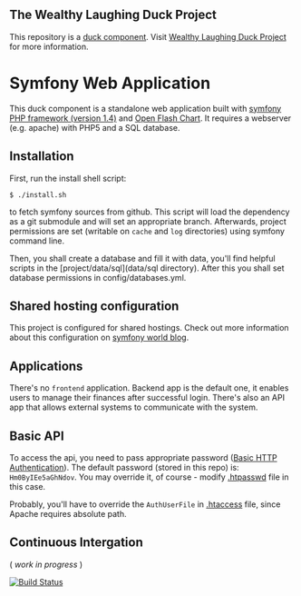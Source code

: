 The Wealthy Laughing Duck Project
---------------------------------

This repository is a [duck component](https://github.com/wealthy-laughing-duck).
Visit [Wealthy Laughing Duck Project](http://wealthy-laughing-duck.github.io/) for more information.

Symfony Web Application
=======================

This duck component is a standalone web application built with
[symfony PHP framework (version 1.4)](http://www.symfony-project.org)
and [Open Flash Chart](http://teethgrinder.co.uk/open-flash-chart/).
It requires a webserver (e.g. apache) with PHP5 and a SQL database.

Installation
------------

First, run the install shell script:

    $ ./install.sh

to fetch symfony sources from github. This script will load the dependency
as a git submodule and will set an appropriate branch. Afterwards, project
permissions are set (writable on `cache` and `log` directories) using
symfony command line.

Then, you shall create a database and fill it with data, you'll find helpful
scripts in the [project/data/sql](data/sql directory). After this you shall
set database permissions in config/databases.yml.

Shared hosting configuration
----------------------------

This project is configured for shared hostings. Check out more information
about this configuration on [symfony world blog](http://symfony-world.blogspot.com/2010/01/configuring-symfony-application-on.html).

Applications
------------

There's no `frontend` application. Backend app is the default one, it enables
users to manage their finances after successful login. There's also an API app
that allows external systems to communicate with the system.

Basic API
---------

To access the api, you need to pass appropriate password
([Basic HTTP Authentication](http://httpd.apache.org/docs/2.2/mod/mod_auth_basic.html)).
The default password (stored in this repo) is: `Hm0ByIEe5aGhNdov`. You may
override it, of course - modify [.htpasswd](public_html/.htpasswd) file in this
case.

Probably, you'll have to override the `AuthUserFile` in
[.htaccess](public_html/.htaccess) file, since Apache requires absolute path.

Continuous Intergation
----------------------

( *work in progress* )

[![Build Status](https://travis-ci.org/wealthy-laughing-duck/duck-symfony-webapp.png)](https://travis-ci.org/wealthy-laughing-duck/duck-symfony-webapp)
